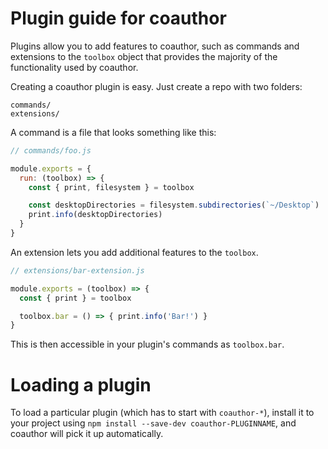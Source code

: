# Plugin guide for coauthor

Plugins allow you to add features to coauthor, such as commands and
extensions to the `toolbox` object that provides the majority of the functionality
used by coauthor.

Creating a coauthor plugin is easy. Just create a repo with two folders:

```
commands/
extensions/
```

A command is a file that looks something like this:

```js
// commands/foo.js

module.exports = {
  run: (toolbox) => {
    const { print, filesystem } = toolbox

    const desktopDirectories = filesystem.subdirectories(`~/Desktop`)
    print.info(desktopDirectories)
  }
}
```

An extension lets you add additional features to the `toolbox`.

```js
// extensions/bar-extension.js

module.exports = (toolbox) => {
  const { print } = toolbox

  toolbox.bar = () => { print.info('Bar!') }
}
```

This is then accessible in your plugin's commands as `toolbox.bar`.

# Loading a plugin

To load a particular plugin (which has to start with `coauthor-*`),
install it to your project using `npm install --save-dev coauthor-PLUGINNAME`,
and coauthor will pick it up automatically.
